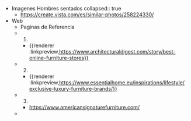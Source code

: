 - Imagenes Hombres sentados
  collapsed:: true
	- https://create.vista.com/es/similar-photos/258224330/
- Web
	- Paginas de Referencia
	- 1.
		- {{renderer :linkpreview,https://www.architecturaldigest.com/story/best-online-furniture-stores}}
	- 2.
		- {{renderer :linkpreview,https://www.essentialhome.eu/inspirations/lifestyle/exclusive-luxury-furniture-brands/}}
	- 3.
		- https://www.americansignaturefurniture.com/
	-
